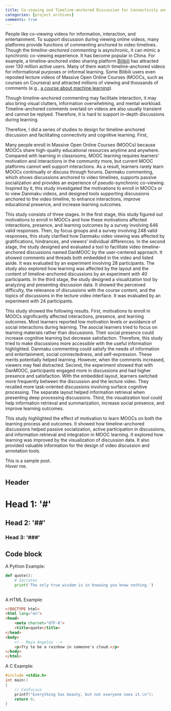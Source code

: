```yaml
---
title: Co-viewing and Timeline-anchored Discussion for Connectivity and Learning 
categories: [project archives]
comments: true
---
```


People like co-viewing videos for information, interaction, and entertainment. To support discussion during viewing online videos, many platforms provide functions of commenting anchored to video timelines. Though the <dfn info="弹幕 in Chinese">timeline-anchored commenting</dfn> is asynchronic, it can mimic a synchronic co-viewing experience. It has become popular in China. For example, a timeline-anchored video sharing platform [Bilibili](https://www.bilibili.com/) has attracted over 130 million active users. Many of them watch timeline-anchored videos for informational purposes or informal learning. Some Bilibili users even reposted lecture videos of Massive Open Online Courses (MOOCs, such as courses on Coursera) and attracted millions of viewing and thousands of comments (e.g., [a course about machine learning](https://www.bilibili.com/video/BV164411b7dx?p=1)).  

Though timeline-anchored commenting may facilitate interaction, it may also bring visual clutters, information overwhelming, and mental workload. Timeline-anchored comments overlaid on videos are also usually transient and cannot be replyed. Therefore, it is hard to support in-depth discussions during learning.  

Therefore, I did a series of studies to design for timeline-anchored discussion and facilitating connectivity and cognitive learning. First,

Many people enroll in Massive Open Online Courses (MOOCs) because MOOCs share high-quality educational resources anytime and anywhere. Compared with learning in classrooms, MOOC learning requires learners’ motivation and interactions in the community more, but current MOOC platforms cannot well support interactions. As a result, learners rarely learn MOOCs continually or discuss through forums. Danmaku commenting, which shows discussions anchored to video timelines, supports passive socialization and provides an experience of pseudo-synchronic co-viewing. Inspired by it, this study investigated the motivations to enroll in MOOCs or to view Danmaku videos, and designed tools supporting discussions anchored to the video timeline, to enhance interactions, improve educational presence, and increase learning outcomes.  

This study consists of three stages. In the first stage, this study figured out motivations to enroll in MOOCs and how these motivations affected interactions, presence, and learning outcomes by a survey involving 646 valid responses. Then, by focus groups and a survey involving 248 valid responses, this study clarified how Danmaku video viewing was affected by gratifications, hindrances, and viewers’ individual differences. In the second stage, the study designed and evaluated a tool to facilitate video timeline-anchored discussions named DanMOOC by the user-centered approach. It showed comments and threads both embedded in the video and listed aside. It was evaluated by an experiment involving 28 participants. The study also explored how learning was affected by the layout and the content of timeline-anchored discussions by an experiment with 40 participants. In the third stage, the study designed a visualization tool by analyzing and presenting discussion data. It showed the perceived difficulty, the relevance of discussions with the course content, and the topics of discussions in the lecture video interface. It was evaluated by an experiment with 24 participants.  

This study showed the following results. First, motivations to enroll in MOOCs significantly affected interactions, presence, and learning outcomes. Most learners reported low motivation levels or avoidance of social interactions during learning. The asocial learners tried to focus on learning materials rather than discussions. Their social presence could increase cognitive learning but decrease satisfaction. Therefore, this study tried to make discussions more accessible with the useful information highlighted. Danmaku commenting could satisfy the needs of information and entertainment, social connectedness, and self-expression. These merits potentially helped learning. However, when the comments increased, viewers may feel distracted. Second, the experiment showed that with DanMOOC, participants engaged more in discussions and had higher presence and satisfaction. With the embedded layout, learners switched more frequently between the discussion and the lecture video. They recalled more task-oriented discussions involving surface cognitive processing. The separate layout helped information retrieval when presenting deep processing discussions. Third, the visualization tool could help information retrieval and summarization, increase social presence, and improve learning outcomes.  

This study highlighted the effect of motivation to learn MOOCs on both the learning process and outcomes. It showed how timeline-anchored discussions helped passive socialization, active participation in discussions, and information retrieval and integration in MOOC learning. It explored how learning was improved by the visualization of discussion data. It also provided valuable information for the design of video discussion and annotation tools.





This is a sample post.<br>
<dfn info="You can add extra information">Hover</dfn> me.

## Header

# Head 1: '#'
## Head 2: '##'
### Head 3: '###'

## Code block
A Python Example:

```python
def quote():
    # Socrates
    print('The only true wisdom is in knowing you know nothing.')
    
```
A HTML Example:

```html
<!DOCTYPE html>
<html lang="en">
<head>
    <meta charset="UTF-8">
    <title>quote</title>
</head>
<body>
    <!-- Maya Angelou -->
    <p>Try to be a rainbow in someone's cloud.</p>
</body>
</html>
```


A C Example:

```c
#include <stdio.h>
int main()
{
    // Confucius
    printf("Everything has beauty, but not everyone sees it.\n");
    return 0;
}
```